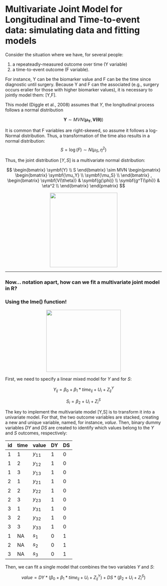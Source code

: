 # Multivariate Joint Model for Longitudinal and Time-to-event data: simulating data and fitting models

Consider the situation where we have, for several people:

1) a repeateadly-measured outcome over time (Y variable)
2) a time-to-event outcome (F variable).

For instance, Y can be the biomarker value and F can be the time since diagnostic until surgery. Because Y and F can the associated (e.g., surgery occurs eralier for those with higher biomarker values), it is necessary to jointly model them: [Y,F].

This model (Diggle et al., 2008) assumes that $Y$, the longitudinal process follows a normal distribution

$$\symbf{Y} \sim MVN(\symbf{\mu_Y},\symbf{V(\theta)})$$

It is common that F variables are right-skewed, so assume it follows a log-Normal distribution. Thus, a transformation of the time also results in a normal distribution:
$$S=\log(F) \sim N(\mu_S,\eta^2)$$

Thus, the joint distribution $[Y,S]$ is a multivariate normal distribution:

$$
\begin{bmatrix}
\symbf{Y} \\
S
\end{bmatrix}
\sim MVN
\begin{pmatrix}
\begin{bmatrix}
\symbf{\mu_Y} \\
\symbf{\mu_S} \\
\end{bmatrix}
,
\begin{bmatrix}
\symbf{V(\theta)} & \symbf{g(\phi)} \\
\symbf{g^T(\phi)} & \eta^2 \\
\end{bmatrix}
\end{pmatrix}
$$

<p align="center">
  <img width="217" height="240" src="https://user-images.githubusercontent.com/62517130/179856615-49b328b9-7dab-4356-a9b4-5598c024ed77.gif">
</p>

---

### Now... notation apart, how can we fit a multivariate joint model in R?  
### Using the lme() function!

<p align="center">
  <img width="240" height="200" src="https://user-images.githubusercontent.com/62517130/179857216-d67937c0-a740-4aa9-811b-9dea90df2aba.gif">
</p>

First, we need to specify a linear mixed model for $Y$ and for $S$:

$$Y_{ij} = \beta_0 + \beta_1*time_{ij} + U_i + Z^Y_{ij}$$

$$S_{i} = \beta_2 + U_i + Z^S_i$$

The key to implement the multivariate model [Y,S] is to transform it into a univariate model. For that, the two outcome variables are stacked, creating a new and unique variable, named, for instance, $value$. Then, binary dummy variables $DY$ and $DS$ are created to identify which values belong to the $Y$ and $S$ outcomes, respectively:

|id  | time | value   | DY | DS|
|---- |------- |----------- |----------- |---------- |
|1    | 1      | $y_{11}$   | 1          | 0         |
|1    | 2      | $y_{12}$   | 1          | 0         |
|1    | 3      | $y_{13}$   | 1          | 0         |
|2    | 1      | $y_{21}$   | 1          | 0         |
|2    | 2      | $y_{22}$   | 1          | 0         |
|2    | 3      | $y_{23}$   | 1          | 0         |
|3    | 1      | $y_{31}$   | 1          | 0         |
|3    | 2      | $y_{32}$   | 1          | 0         |
|3    | 3      | $y_{33}$   | 1          | 0         |
|1    | NA     | $s_{1}$    | 0          | 1         |
|2    | NA     | $s_{2}$    | 0          | 1         |
|3    | NA     | $s_{3}$    | 0          | 1         |

Then, we can fit a single model that combines the two variables $Y$ and $S$: 

$$ value= DY*(\beta_0 + \beta_1*time_{ij} + U_i + Z^Y_{ij}) + DS*(\beta_2 + U_i + Z^S_i) $$
